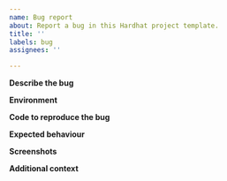 ```yaml
---
name: Bug report
about: Report a bug in this Hardhat project template.
title: ''
labels: bug
assignees: ''

---
```


**Describe the bug**

<!-- A clear and concise description of what the bug is. -->

**Environment**

<!-- Tell me what environment you exactly use. E.g. OS & Node.js version. -->

**Code to reproduce the bug**

<!-- A minimal example that triggers the bug. -->

**Expected behaviour**

<!-- A clear and concise description of what you expected to happen. -->

**Screenshots**

<!-- If applicable, add screenshots to help explain your problem. -->

**Additional context**

<!-- Add any other context about the problem here. -->
